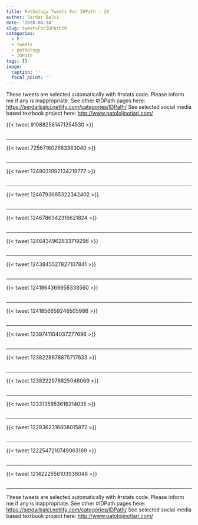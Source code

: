 ```yaml
---
title: Pathology Tweets For IDPath - 20
author: Serdar Balci
date: '2020-04-14'
slug: tweetsForIDPath20
categories:
  - R
  - tweets
  - pathology
  - IDPath
tags: []
image:
  caption: ''
  focal_point: ''
---
```



These tweets are selected automatically with #rstats code. Please inform me if any is inappropriate.
See other #IDPath pages here: https://serdarbalci.netlify.com/categories/IDPath/ 
See selected social media based textbook project here: http://www.patolojinotlari.com/

{{< tweet 910882561471254530 >}}
<br>
<br>
<hr>
{{< tweet 725671602663383040 >}}
<br>
<br>
<hr>
{{< tweet 1249031092134219777 >}}
<br>
<br>
<hr>
{{< tweet 1246793685322342402 >}}
<br>
<br>
<hr>
{{< tweet 1246786342316621824 >}}
<br>
<br>
<hr>
{{< tweet 1246434962833719296 >}}
<br>
<br>
<hr>
{{< tweet 1243845527827107841 >}}
<br>
<br>
<hr>
{{< tweet 1241864369958338560 >}}
<br>
<br>
<hr>
{{< tweet 1241856659246505986 >}}
<br>
<br>
<hr>
{{< tweet 1239741104037277696 >}}
<br>
<br>
<hr>
{{< tweet 1238228678875717633 >}}
<br>
<br>
<hr>
{{< tweet 1238222978825048069 >}}
<br>
<br>
<hr>
{{< tweet 1233135853616214035 >}}
<br>
<br>
<hr>
{{< tweet 1229362316808015872 >}}
<br>
<br>
<hr>
{{< tweet 1222547210749063169 >}}
<br>
<br>
<hr>
{{< tweet 1214222556103938048 >}}
<br>
<br>
<hr>


These tweets are selected automatically with #rstats code. Please inform me if any is inappropriate.
See other #IDPath pages here: https://serdarbalci.netlify.com/categories/IDPath/ 
See selected social media based textbook project here: http://www.patolojinotlari.com/
